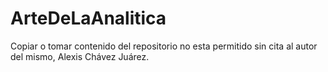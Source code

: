 # ArteDeLaAnalitica

Copiar o tomar contenido del repositorio no esta permitido sin cita al autor del mismo, Alexis Chávez Juárez.
